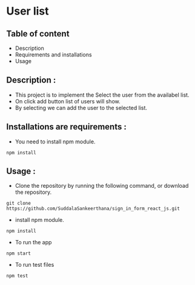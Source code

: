 # User list

## Table of content
- Description
- Requirements and installations
- Usage
## Description :  

- This project is to implement the Select the user from the availabel list.
- On click add button list of users will show.
- By selecting we can add the user to the selected list.


## Installations are requirements :
- You need to install npm module.
```
npm install
```
## Usage :
- Clone the repository by running the following command, or download the repository.
```
git clone https://github.com/SuddalaSankeerthana/sign_in_form_react_js.git
```
- install npm module.
```
npm install
```
- To run the app
```
npm start
```
- To run test files 
```
npm test
```

